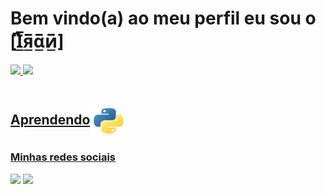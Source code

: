 ## <h1>Bem vindo(a) ao meu perfil eu sou o [̲̅I̲̅я̲̅α̲̅и̲̅]</h1>
<div>
  <a href="https://github.com/yIranBR">
  <img height="175em" src="https://github-readme-stats.vercel.app/api?username=yIranBR&show_icons=true&theme=tokyonight&include_all_commits=true&count_private=true"/>
  <img height="100em" src="https://github-readme-stats.vercel.app/api/top-langs/?username=yIranBR&layout=compact&langs_count=7&theme=tokyonight"/>
</div>

<div style="display: inline_block"><br>
  <h2>Aprendendo<img align="center" alt="Rafa-Python" height="50" width="60" src="https://raw.githubusercontent.com/devicons/devicon/master/icons/python/python-original.svg"></h2>
</div>

<div> 
  <h3>Minhas redes sociais</h3>
 <a href="https://www.youtube.com/c/Iranzin" target="_blank"><img src="https://img.shields.io/badge/YouTube-FF0000?style=for-the-badge&logo=youtube&logoColor=white" target="_blank"></a>
 <a href="https://steamcommunity.com/id/yIranBR" target="_blank"><img src="https://img.shields.io/badge/Steam-000000?style=for-the-badge&logo=steam&logoColor=white" target="_blank"></a>
</div>
